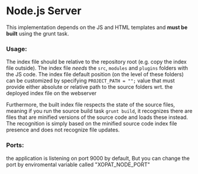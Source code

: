 # Node.js Server


This implementation depends on the JS and HTML templates and **must be built** using the grunt task.

### Usage:
The index file should be relative to the repository root (e.g. copy the index file outside).
The index file _needs_ the ``src``, `modules` and `plugins` folders with the JS code. The index 
file default position (on the level of these folders) can be customized by specifying 
``PROJECT_PATH = "";`` value that must provide either absolute or relative path to the source 
folders wrt. the deployed index file on the webserver

Furthermore, the built index file respects the state of the source files, meaning if you run
the source build task ``grunt build``, it recognizes there are files that are minified versions
of the source code and loads these instead. The recognition is simply based on the minified
source code index file presence and does not recognize file updates.

### Ports:
the application is listening on port 9000 by default, But you can change the port by enviromental variable called "XOPAT_NODE_PORT"
